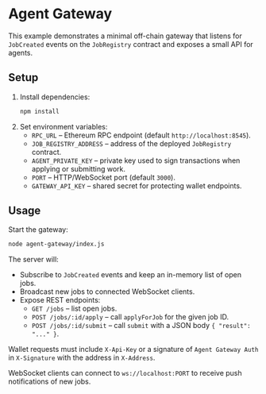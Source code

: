 # Agent Gateway

This example demonstrates a minimal off-chain gateway that listens for `JobCreated` events on the `JobRegistry` contract and exposes a small API for agents.

## Setup

1. Install dependencies:
   ```bash
   npm install
   ```
2. Set environment variables:
   - `RPC_URL` – Ethereum RPC endpoint (default `http://localhost:8545`).
   - `JOB_REGISTRY_ADDRESS` – address of the deployed `JobRegistry` contract.
   - `AGENT_PRIVATE_KEY` – private key used to sign transactions when applying or submitting work.
   - `PORT` – HTTP/WebSocket port (default `3000`).
   - `GATEWAY_API_KEY` – shared secret for protecting wallet endpoints.

## Usage

Start the gateway:

```bash
node agent-gateway/index.js
```

The server will:

- Subscribe to `JobCreated` events and keep an in-memory list of open jobs.
- Broadcast new jobs to connected WebSocket clients.
- Expose REST endpoints:
  - `GET /jobs` – list open jobs.
  - `POST /jobs/:id/apply` – call `applyForJob` for the given job ID.
  - `POST /jobs/:id/submit` – call `submit` with a JSON body `{ "result": "..." }`.

Wallet requests must include `X-Api-Key` or a signature of `Agent Gateway Auth` in
`X-Signature` with the address in `X-Address`.

WebSocket clients can connect to `ws://localhost:PORT` to receive push notifications of new jobs.
